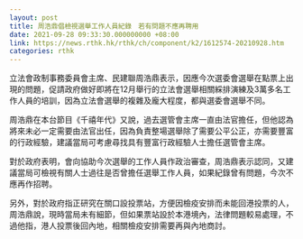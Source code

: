 ```yaml
---
layout: post
title: 周浩鼎倡檢視選舉工作人員紀錄　若有問題不應再聘用
date: 2021-09-28 09:33:30.000000000 +08:00
link: https://news.rthk.hk/rthk/ch/component/k2/1612574-20210928.htm
categories: rthk
---
```


立法會政制事務委員會主席、民建聯周浩鼎表示，因應今次選委會選舉在點票上出現的問題，促請政府做好即將在12月舉行的立法會選舉相關綵排演練及3萬多名工作人員的培訓，因為立法會選舉的複雜及龐大程度，都與選委會選舉不同。

周浩鼎在本台節目《千禧年代》又說，過去選管會主席一直由法官擔任，但他認為將來未必一定需要由法官出任，因為負責整場選舉除了需要公平公正，亦需要豐富的行政經驗，建議當局可考慮尋找具有豐富行政經驗人士擔任選管會主席。

對於政府表明，會向協助今次選舉的工作人員作政治審查，周浩鼎表示認同，又建議當局可檢視有關人士過往是否曾擔任選舉工作人員，如果紀錄曾有問題，今次不應再作招聘。

另外，對於政府指正研究在關口設投票站，方便因檢疫安排而未能回港投票的人，周浩鼎說，現時當局未有細節，但如果票站設於本港境內，法律問題較易處理，不過他指，港人投票後回內地，相關檢疫安排需要再與內地商討。

